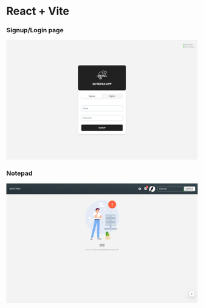 # React + Vite

### Signup/Login page

![Account Page](./src/assets/account.png)

### Notepad

![Notepad Page](./src/assets/notepad.png)
